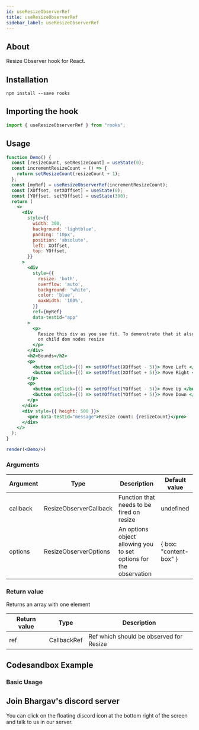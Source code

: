```yaml
---
id: useResizeObserverRef
title: useResizeObserverRef
sidebar_label: useResizeObserverRef
---
```


## About 
Resize Observer hook for React.
<br/>

## Installation

```
npm install --save rooks
```

## Importing the hook

```javascript
import { useResizeObserverRef } from "rooks";
```


## Usage

```jsx
function Demo() {
  const [resizeCount, setResizeCount] = useState(0);
  const incrementResizeCount = () => {
    return setResizeCount(resizeCount + 1);
  };
  const [myRef] = useResizeObserverRef(incrementResizeCount);
  const [XOffset, setXOffset] = useState(0);
  const [YOffset, setYOffset] = useState(300);
  return (
    <>
      <div
        style={{
          width: 300,
          background: 'lightblue',
          padding: '10px',
          position: 'absolute',
          left: XOffset,
          top: YOffset,
        }}
      >
        <div
          style={{
            resize: 'both',
            overflow: 'auto',
            background: 'white',
            color: 'blue',
            maxWidth: '100%',
          }}
          ref={myRef}
          data-testid="app"
        >
          <p>
            Resize this div as you see fit. To demonstrate that it also updates
            on child dom nodes resize
          </p>
        </div>
        <h2>Bounds</h2>
        <p>
          <button onClick={() => setXOffset(XOffset - 5)}> Move Left </button>
          <button onClick={() => setXOffset(XOffset + 5)}> Move Right </button>
        </p>
        <p>
          <button onClick={() => setYOffset(YOffset - 5)}> Move Up </button>
          <button onClick={() => setYOffset(YOffset + 5)}> Move Down </button>
        </p>
      </div>
      <div style={{ height: 500 }}>
        <pre data-testid="message">Resize count: {resizeCount}</pre>
      </div>
    </>
  );
}

render(<Demo/>)
```

### Arguments

| Argument   | Type                    | Description                                                        | Default value                  |
| ---------- | ----------------------- | ------------------------------------------------------------------ | ------------------------------ |
| callback   | ResizeObserverCallback  | Function that needs to be fired on resize                          | undefined                      |
| options    | ResizeObserverOptions   | An options object allowing you to set options for the observation  | { box: "content-box" }         |

### Return value

Returns an array with one element

| Return value | Type        | Description                                |
| ------------ | ----------- | ------------------------------------------ |
| ref          | CallbackRef | Ref which should be observed for Resize    |

## Codesandbox Example

### Basic Usage

## Join Bhargav's discord server

You can click on the floating discord icon at the bottom right of the screen and talk to us in our server.
